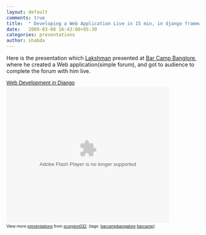```yaml
---
layout: default
comments: true
title:  " Developing a Web Application Live in 15 min, in django framework"
date:   2009-03-08 16:43:08+05:30
categories: presentations
author: shabda
---
```

Here is the presentation which [Lakshman](http://twitter.com/scorpion032) presented at [Bar Camp Banglore](http://barcampbangalore.org/bcb8/developing-a-web-application-live-in-15-min-in-django-framework), where he created a Web application(simple forum), and got to audience to complete the forum with him live.

<div style="width: 425px; text-align: left;" id="__ss_1105321"><a style="margin: 12px 0pt 3px; font-family: Helvetica,Arial,Sans-serif; font-style: normal; font-variant: normal; font-weight: normal; font-size: 14px; line-height: normal; font-size-adjust: none; font-stretch: normal; display: block; text-decoration: underline;" href="http://www.slideshare.net/scorpion032/web-development-in-django?type=presentation" title="Web Development in Django">Web Development in Django</a><object style="margin: 0px;" width="425" height="355"><param name="movie" value="http://static.slideshare.net/swf/ssplayer2.swf?doc=django-090305061028-phpapp02&amp;rel=0&amp;stripped_title=web-development-in-django"><param name="allowFullScreen" value="true"><param name="allowScriptAccess" value="always"><embed src="http://static.slideshare.net/swf/ssplayer2.swf?doc=django-090305061028-phpapp02&amp;rel=0&amp;stripped_title=web-development-in-django" type="application/x-shockwave-flash" allowscriptaccess="always" allowfullscreen="true" width="425" height="355"></embed></object><div style="font-size: 11px; font-family: tahoma,arial; height: 26px; padding-top: 2px;">View more <a style="text-decoration: underline;" href="http://www.slideshare.net/">presentations</a> from <a style="text-decoration: underline;" href="http://www.slideshare.net/scorpion032">scorpion032</a>. (tags: <a style="text-decoration: underline;" href="http://slideshare.net/tag/barcampbangalore">barcampbangalore</a> <a style="text-decoration: underline;" href="http://slideshare.net/tag/barcamp">barcamp</a>)</div></div>

